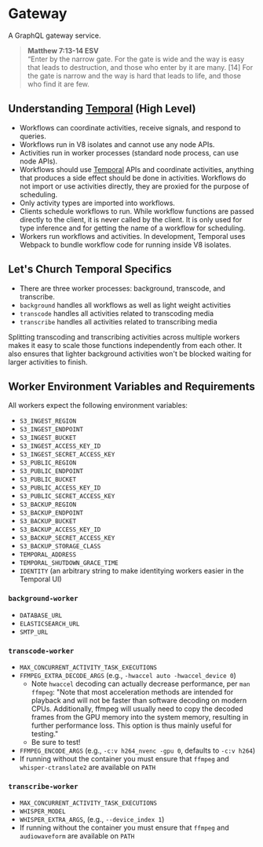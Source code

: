 # Gateway

A GraphQL gateway service.

> **Matthew 7:13-14 ESV**  
> “Enter by the narrow gate. For the gate is wide and the way is easy that leads to destruction, and those who enter by it are many. [14] For the gate is narrow and the way is hard that leads to life, and those who find it are few.

## Understanding [Temporal] (High Level)

- Workflows can coordinate activities, receive signals, and respond to queries.
- Workflows run in V8 isolates and cannot use any node APIs.
- Activities run in worker processes (standard node process, can use node APIs).
- Workflows should use [Temporal] APIs and coordinate activities, anything that
  produces a side effect should be done in activities. Workflows do not import
  or use activities directly, they are proxied for the purpose of scheduling.
- Only activity types are imported into workflows.
- Clients schedule workflows to run. While workflow functions are passed
  directly to the client, it is never called by the client. It is only used for
  type inference and for getting the name of a workflow for scheduling.
- Workers run workflows and activities. In development, Temporal uses Webpack
  to bundle workflow code for running inside V8 isolates.

## Let's Church Temporal Specifics

- There are three worker processes: background, transcode, and transcribe.
- `background` handles all workflows as well as light weight activities
- `transcode` handles all activities related to transcoding media
- `transcribe` handles all activities related to transcribing media

Splitting transcoding and transcribing activities across multiple workers makes it easy to scale those functions
independently from each other. It also ensures that lighter background activities won't be blocked waiting for larger
activities to finish.

## Worker Environment Variables and Requirements

All workers expect the following environment variables:

- `S3_INGEST_REGION`
- `S3_INGEST_ENDPOINT`
- `S3_INGEST_BUCKET`
- `S3_INGEST_ACCESS_KEY_ID`
- `S3_INGEST_SECRET_ACCESS_KEY`
- `S3_PUBLIC_REGION`
- `S3_PUBLIC_ENDPOINT`
- `S3_PUBLIC_BUCKET`
- `S3_PUBLIC_ACCESS_KEY_ID`
- `S3_PUBLIC_SECRET_ACCESS_KEY`
- `S3_BACKUP_REGION`
- `S3_BACKUP_ENDPOINT`
- `S3_BACKUP_BUCKET`
- `S3_BACKUP_ACCESS_KEY_ID`
- `S3_BACKUP_SECRET_ACCESS_KEY`
- `S3_BACKUP_STORAGE_CLASS`
- `TEMPORAL_ADDRESS`
- `TEMPORAL_SHUTDOWN_GRACE_TIME`
- `IDENTITY` (an arbitrary string to make identitying workers easier in the Temporal UI)

### `background-worker`

- `DATABASE_URL`
- `ELASTICSEARCH_URL`
- `SMTP_URL`

### `transcode-worker`

- `MAX_CONCURRENT_ACTIVITY_TASK_EXECUTIONS`
- `FFMPEG_EXTRA_DECODE_ARGS` (e.g., `-hwaccel auto -hwaccel_device 0`)
  - Note `hwaccel` decoding can actually decrease performance, per `man ffmpeg`: "Note that most acceleration methods are intended for playback and will not be faster than software decoding on modern CPUs. Additionally, ffmpeg will usually need to copy the decoded frames from the GPU memory into the system memory, resulting in further performance loss. This option is thus mainly useful for testing."
  - Be sure to test!
- `FFMPEG_ENCODE_ARGS` (e.g., `-c:v h264_nvenc -gpu 0`, defaults to `-c:v h264`)
- If running without the container you must ensure that `ffmpeg` and `whisper-ctranslate2` are available on `PATH`

### `transcribe-worker`

- `MAX_CONCURRENT_ACTIVITY_TASK_EXECUTIONS`
- `WHISPER_MODEL`
- `WHISPER_EXTRA_ARGS`, (e.g., `--device_index 1`)
- If running without the container you must ensure that `ffmpeg` and `audiowaveform` are available on `PATH`

[Temporal]: https://temporal.io "Less plumbing, more coding"
